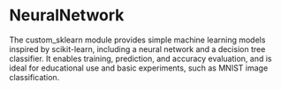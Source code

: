 # NeuralNetwork
The custom_sklearn module provides simple machine learning models inspired by scikit-learn, including a neural network and a decision tree classifier. It enables training, prediction, and accuracy evaluation, and is ideal for educational use and basic experiments, such as MNIST image classification.
